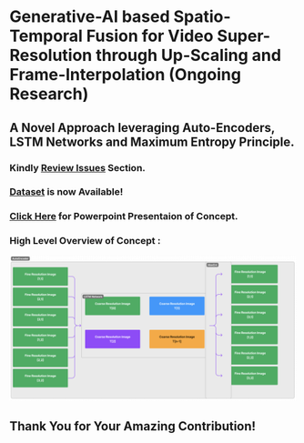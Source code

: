 # Generative-AI based Spatio-Temporal Fusion for Video Super-Resolution through Up-Scaling and Frame-Interpolation (Ongoing Research)
## A Novel Approach leveraging Auto-Encoders, LSTM Networks and Maximum Entropy Principle.


### Kindly [Review Issues](https://github.com/iSiddharth20/Spatio-Temporal-Fusion-in-Remote-Sensing/issues) Section.

### [Dataset](https://www.kaggle.com/datasets/isiddharth/spatio-temporal-data-of-moon-rise-in-raw-and-tif) is now Available!

### [Click Here](./Documentation/Concept_Presentation.pptx) for Powerpoint Presentaion of Concept.

### High Level Overview of Concept :
![System Diagram](./Documentation/System_Diagram.png)


## Thank You for Your Amazing Contribution!
